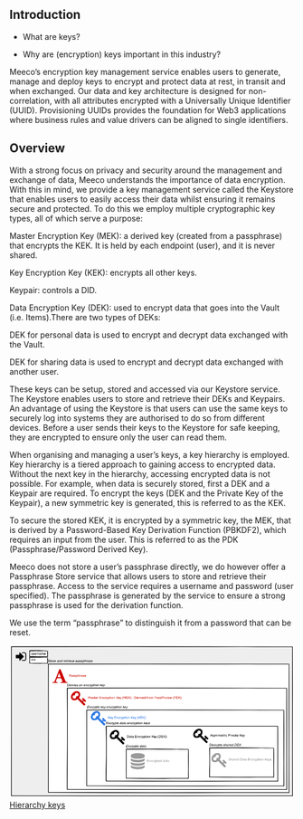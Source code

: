 ## Introduction

* What are keys?

* Why are (encryption) keys important in this industry?

Meeco’s encryption key management service enables users to generate, manage and deploy keys to encrypt and protect data at rest, in transit and when exchanged. Our data and key architecture is designed for non-correlation, with all attributes encrypted with a Universally Unique Identifier (UUID). Provisioning UUIDs provides the foundation for Web3 applications where business rules and value drivers can be aligned to single identifiers.

## Overview ##

With a strong focus on privacy and security around the management and exchange of data, Meeco understands the importance of data encryption. With this in mind, we provide a key management service called the Keystore that enables users to easily access their data whilst ensuring it remains secure and protected. To do this we employ multiple cryptographic key types, all of which serve a purpose:

Master Encryption Key (MEK): a derived key (created from a passphrase) that encrypts the KEK. It is held by each endpoint (user), and it is never shared.

Key Encryption Key (KEK): encrypts all other keys.

Keypair: controls a DID.

Data Encryption Key (DEK): used to encrypt data that goes into the Vault (i.e. Items).There are two types of DEKs:​

DEK for personal data is used to encrypt and decrypt data exchanged with the Vault.​

DEK for sharing data is used to encrypt and decrypt data exchanged with another user.

These keys can be setup, stored and accessed via our Keystore service. The Keystore enables users to store and retrieve their DEKs and Keypairs. An advantage of using the Keystore is that users can use the same keys to securely log into systems they are authorised to do so from different devices. Before a user sends their keys to the Keystore for safe keeping, they are encrypted to ensure only the user can read them.

When organising and managing a user’s keys, a key hierarchy is employed. Key hierarchy is a tiered approach to gaining access to encrypted data. Without the next key in the hierarchy, accessing encrypted data is not possible. For example, when data is securely stored, first a DEK and a Keypair are required. To encrypt the keys (DEK and the Private Key of the Keypair), a new symmetric key is generated, this is referred to as the KEK.

To secure the stored KEK, it is encrypted by a symmetric key, the MEK, that is derived by a Password-Based Key Derivation Function (PBKDF2), which requires an input from the user. This is referred to as the PDK (Passphrase/Password Derived Key).

Meeco does not store a user’s passphrase directly, we do however offer a Passphrase Store service that allows users to store and retrieve their passphrase. Access to the service requires a username and password (user specified). The passphrase is generated by the service to ensure a strong passphrase is used for the derivation function.



We use the term “passphrase” to distinguish it from a password that can be reset.

![Hierarchy keys](../.gitbook/assets/keys.png) 
[Hierarchy keys](https://docs.meeco.me/vault/connections-and-sharing) 
